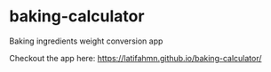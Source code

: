 # baking-calculator
Baking ingredients weight conversion app

Checkout the app here: https://latifahmn.github.io/baking-calculator/
